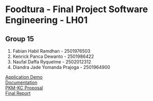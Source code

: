 # Foodtura - Final Project Software Engineering - LH01

## Group 15
1. Fabian Habil Ramdhan - 2501976503
2. Kenrick Panca Dewanto - 2501986422
3. Naufal Daffa Ryquelme - 2502012312
4. Diandra Jade Yomanda Prajoga - 2501964900

[Application Demo](https://youtu.be/Wx9ysO7Ba1Y) <br/>
[Documentation](https://drive.google.com/file/d/1ETPGWfOkWXfRVC9nUmlNu36fy-iSORea/view?usp=sharing) <br/>
[PKM-KC Proposal](https://drive.google.com/file/d/1BPLxSADAIzPxfX4LxzGq1IxoorzR9DB3/view?usp=sharing) <br/>
[Final Report]() <br/>

